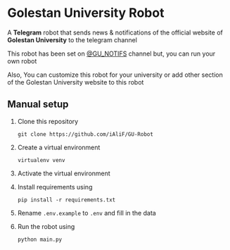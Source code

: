 # Golestan University Robot

A **Telegram** robot that sends news & notifications of the official website of **Golestan University** to the telegram
channel

This robot has been set on [@GU_NOTIFS](https://t.me/GU_NOTIFS) channel but, you can run your own robot

Also, You can customize this robot for your university or add other section of the Golestan University website to this
robot

## Manual setup

1. Clone this repository
   ```commandline
   git clone https://github.com/iAliF/GU-Robot
   ```
2. Create a virtual environment
   ```commandline
   virtualenv venv
   ```

3. Activate the virtual environment
4. Install requirements using
   ```commandline
   pip install -r requirements.txt
   ```
5. Rename `.env.example` to `.env` and fill in the data
6. Run the robot using
    ```commandline
   python main.py
   ```